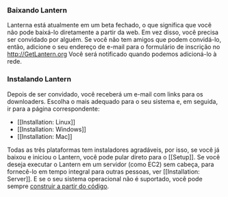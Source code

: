 ### Baixando Lantern

Lanterna está atualmente em um beta fechado, o que significa que você não pode baixá-lo diretamente a partir da web. Em vez disso, você precisa ser convidado por alguém. Se você não tem amigos que podem convidá-lo, então, adicione o seu endereço de e-mail para o formulário de inscrição no http://GetLantern.org Você será notificado quando podemos adicioná-lo à rede.

### Instalando Lantern

Depois de ser convidado, você receberá um e-mail com links para os downloaders. Escolha o mais adequado para o seu sistema e, em seguida, ir para a página correspondente:

* [[Installation: Linux]]
* [[Installation: Windows]]
* [[Installation: Mac]]

Todas as três plataformas tem instaladores agradáveis, por isso, se você já baixou e iniciou o Lantern, você pode pular direto para o [[Setup]]. Se você deseja executar o Lantern em um servidor (como EC2) sem cabeça, para fornecê-lo em tempo integral para outras pessoas, ver [[Installation: Server]]. E se o seu sistema operacional não é suportado, você pode sempre [construir a partir do código](https://github.com/getlantern/lantern/blob/master/README.md#setting-up-a-development-environment).